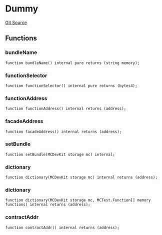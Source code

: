# Dummy
[Git Source](https://github.com/metacontract/mc/blob/93e4f2d4a013f48ae1db91ed21bff3eb8a27ce1d/src/devkit/Flattened.sol)


## Functions
### bundleName


```solidity
function bundleName() internal pure returns (string memory);
```

### functionSelector


```solidity
function functionSelector() internal pure returns (bytes4);
```

### functionAddress


```solidity
function functionAddress() internal returns (address);
```

### facadeAddress


```solidity
function facadeAddress() internal returns (address);
```

### setBundle


```solidity
function setBundle(MCDevKit storage mc) internal;
```

### dictionary


```solidity
function dictionary(MCDevKit storage mc) internal returns (address);
```

### dictionary


```solidity
function dictionary(MCDevKit storage mc, MCTest.Function[] memory functions) internal returns (address);
```

### contractAddr


```solidity
function contractAddr() internal returns (address);
```

